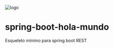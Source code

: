 ![logo](https://raw.github.com/1N0T/images/master/global/1N0T.png)

# spring-boot-hola-mundo
Esqueleto mínimo para spring boot REST
